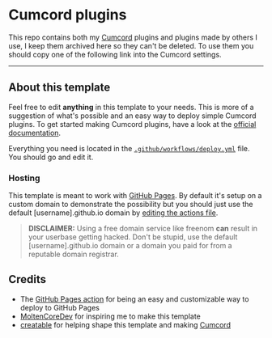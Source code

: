 # Cumcord plugins

This repo contains both my [Cumcord](https://github.com/Cumcord/Cumcord/) plugins and plugins made by others I use, I keep them archived here so they can't be deleted. To use them you should copy one of the following link into the Cumcord settings.

---

## About this template

Feel free to edit **anything** in this template to your needs. This is more of a suggestion of what's possible and an easy way to deploy simple Cumcord plugins. To get started making Cumcord plugins, have a look at the [official documentation](https://docs.cumcord.com/).

Everything you need is located in the [`.github/workflows/deploy.yml`](.github/workflows/deploy.yml) file. You should go and edit it.

### Hosting

This template is meant to work with [GitHub Pages](https://docs.github.com/en/pages). By default it's setup on a custom domain to demonstrate the possibility but you should just use the default \[username\].github.io domain by [editing the actions file](.github/workflows/deploy.yml).

> **DISCLAIMER:** Using a free domain service like freenom **can** result in your userbase getting hacked. Don't be stupid, use the default \[username\].github.io domain or a domain you paid for from a reputable domain registrar.

## Credits

- The [GitHub Pages action](https://github.com/peaceiris/actions-gh-pages) for being an easy and customizable way to deploy to GitHub Pages
- [MoltenCoreDev](https://github.com/MoltenCoreDev) for inspiring me to make this template
- [creatable](https://github.com/Cr3atable) for helping shape this template and making [Cumcord](https://github.com/Cumcord/Cumcord/)
